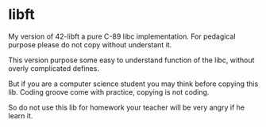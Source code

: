 libft
=====

My version of 42-libft a pure C-89 libc implementation. 
For pedagical purpose please do not copy without understant it.

This version purpose some easy to understand function of the libc,
without overly complicated defines.

But if you are a computer science student you may think before copying this
lib. Coding groove come with practice, copying is not coding.

So do not use this lib for homework your teacher will be very angry if he
learn it.
